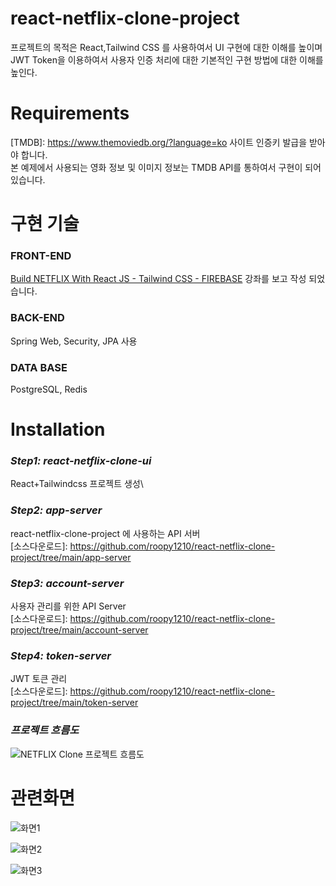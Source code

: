 # react-netflix-clone-project

프로젝트의 목적은 React,Tailwind CSS 를 사용하여서 UI 구현에 대한 이해를 높이며\
JWT Token을 이용하여서 사용자 인증 처리에 대한 기본적인 구현 방법에 대한 이해를 높인다.

# Requirements
[TMDB]: https://www.themoviedb.org/?language=ko 사이트 인증키 발급을 받아야 합니다.\
본 예제에서 사용되는 영화 정보 및 이미지 정보는 TMDB API를 통하여서 구현이 되어있습니다.

# 구현 기술
### **FRONT-END**
[Build NETFLIX With React JS - Tailwind CSS - FIREBASE](https://www.youtube.com/watch?v=ATz8wg6sg30) 강좌를 보고 작성 되었습니다.

### **BACK-END**
Spring Web, Security, JPA 사용

### **DATA BASE**
PostgreSQL, Redis

# Installation
### *Step1: react-netflix-clone-ui*
React+Tailwindcss 프로젝트 생성\

### *Step2: app-server*
react-netflix-clone-project 에 사용하는 API 서버\
[소스다운로드]: https://github.com/roopy1210/react-netflix-clone-project/tree/main/app-server

### *Step3: account-server*
사용자 관리를 위한 API Server\
[소스다운로드]: https://github.com/roopy1210/react-netflix-clone-project/tree/main/account-server

### *Step4: token-server*
JWT 토큰 관리\
[소스다운로드]: https://github.com/roopy1210/react-netflix-clone-project/tree/main/token-server

### *프로젝트 흐름도*
![NETFLIX Clone 프로젝트 흐름도](https://user-images.githubusercontent.com/39702082/209175595-f845c264-48d4-468e-a7fb-06dcbec9151f.PNG)

# 관련화면

![화면1](https://user-images.githubusercontent.com/39702082/209175639-8c0cd295-0438-4fd0-a898-df9af6bda497.PNG)


![화면2](https://user-images.githubusercontent.com/39702082/209175658-4e332a1e-0c10-4fc0-9c9a-738e15095901.PNG)


![화면3](https://user-images.githubusercontent.com/39702082/209175673-eacb6961-ce64-40c3-859d-1bd95041eb76.PNG)
